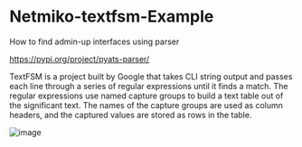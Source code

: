 # Netmiko-textfsm-Example
How to find admin-up interfaces using parser

https://pypi.org/project/pyats-parser/

TextFSM is a project built by Google that takes CLI string output and passes each line through a series of regular expressions until it finds a match. The regular expressions use named capture groups to build a text table out of the significant text. The names of the capture groups are used as column headers, and the captured values are stored as rows in the table.

![image](https://user-images.githubusercontent.com/96883175/151673208-a495373a-1777-4b4b-8783-57bab2a5df09.png)


